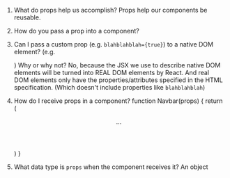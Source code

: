1. What do props help us accomplish?
   Props help our components be reusable.

2. How do you pass a prop into a component?
   <Contact name="???" />

3. Can I pass a custom prop (e.g. `blahblahblah={true}`) to a native
   DOM element? (e.g. <div blahblahblah={true}>) Why or why not?
   No, because the JSX we use to describe native DOM elements will
   be turned into REAL DOM elements by React. And real DOM elements
   only have the properties/attributes specified in the HTML specification.
   (Which doesn't include properties like `blahblahblah`)

4. How do I receive props in a component?
   function Navbar(props) {
   return (
   <header>
   ...
   </header>
   )
   }

5. What data type is `props` when the component receives it?
   An object
